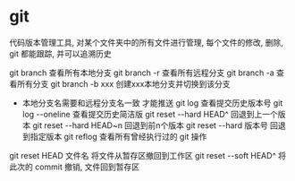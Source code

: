 # git 
代码版本管理工具, 对某个文件夹中的所有文件进行管理, 每个文件的修改, 删除, git 都能跟踪, 并可以追溯历史

git branch 查看所有本地分支
git branch -r 查看所有远程分支
git branch -a 查看所有分支
git branch -b xxx 创建xxx本地分支并切换到该分支


- 本地分支名需要和远程分支名一致 才能推送
git log 查看提交历史版本号
git log --oneline 查看提交历史简洁版
git reset --hard HEAD^ 回退到上一个版本
git reset --hard HEAD~n 回退到前n个版本
git reset --hard 版本号 回退到指定版本
git reflog 查看所有曾经执行过的 git 操作

git reset HEAD 文件名 将文件从暂存区撤回到工作区
git reset --soft HEAD^ 将此次的 commit 撤销, 文件回到暂存区